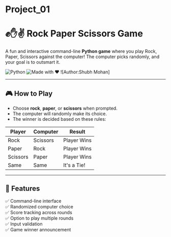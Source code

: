 # Project_01
# ✊✋✌️ Rock Paper Scissors Game

A fun and interactive command-line **Python game** where you play Rock, Paper, Scissors against the computer! The computer picks randomly, and your goal is to outsmart it.

![Python](https://img.shields.io/badge/Python-3.8%2B-blue?logo=python&logoColor=white)
![Made with ❤️](https://img.shields.io/badge/Made%20with-%E2%9D%A4-red)
![Author:Shubh Mohan]

---

## 🎮 How to Play

- Choose **rock**, **paper**, or **scissors** when prompted.
- The computer will randomly make its choice.
- The winner is decided based on these rules:

| Player | Computer | Result        |
|--------|----------|---------------|
| Rock   | Scissors | Player Wins   |
| Paper  | Rock     | Player Wins   |
| Scissors | Paper  | Player Wins   |
| Same   | Same     | It's a Tie!   |

---

## 🚀 Features

✅ Command-line interface  
✅ Randomized computer choice  
✅ Score tracking across rounds  
✅ Option to play multiple rounds  
✅ Input validation  
✅ Game winner announcement  
